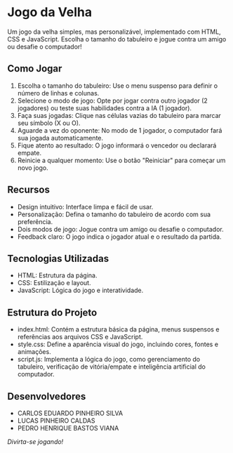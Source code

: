 # Jogo da Velha

Um jogo da velha simples, mas personalizável, implementado com HTML, CSS e JavaScript. Escolha o tamanho do tabuleiro e jogue contra um amigo ou desafie o computador!

## Como Jogar

1. Escolha o tamanho do tabuleiro: Use o menu suspenso para definir o número de linhas e colunas.
2. Selecione o modo de jogo: Opte por jogar contra outro jogador (2 jogadores) ou teste suas habilidades contra a IA (1 jogador).
3. Faça suas jogadas: Clique nas células vazias do tabuleiro para marcar seu símbolo (X ou O).
4. Aguarde a vez do oponente: No modo de 1 jogador, o computador fará sua jogada automaticamente.
5. Fique atento ao resultado: O jogo informará o vencedor ou declarará empate.
6. Reinicie a qualquer momento: Use o botão "Reiniciar" para começar um novo jogo.

## Recursos

- Design intuitivo: Interface limpa e fácil de usar.
- Personalização: Defina o tamanho do tabuleiro de acordo com sua preferência.
- Dois modos de jogo: Jogue contra um amigo ou desafie o computador.
- Feedback claro: O jogo indica o jogador atual e o resultado da partida.

## Tecnologias Utilizadas

- HTML: Estrutura da página.
- CSS: Estilização e layout.
- JavaScript: Lógica do jogo e interatividade.

## Estrutura do Projeto

- index.html: Contém a estrutura básica da página, menus suspensos e referências aos arquivos CSS e JavaScript.
- style.css: Define a aparência visual do jogo, incluindo cores, fontes e animações.
- script.js: Implementa a lógica do jogo, como gerenciamento do tabuleiro, verificação de vitória/empate e inteligência artificial do computador.

## Desenvolvedores
- CARLOS EDUARDO PINHEIRO SILVA
- LUCAS PINHEIRO CALDAS
- PEDRO HENRIQUE BASTOS VIANA

_Divirta-se jogando!_
